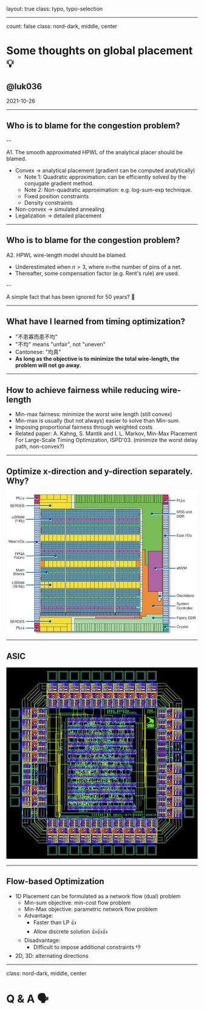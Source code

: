 layout: true
class: typo, typo-selection

---

count: false
class: nord-dark, middle, center

# Some thoughts on global placement 💡

## @luk036

2021-10-26

---

## Who is to blame for the congestion problem?

--

A1. The smooth approximated HPWL of the analytical placer should be blamed.

- Convex → analytical placement (gradient can be computed analytically)
  - Note 1: Quadratic approximation: can be efficiently solved by the conjugate gradient method.
  - Note 2: Non-quadratic approximation: e.g. log-sum-exp technique.
  - Fixed position constraints
  - Density constraints
- Non-convex → simulated annealing
- Legalization → detailed placement

---

## Who is to blame for the congestion problem?

A2. HPWL wire-length model should be blamed.

- Underestimated when $n>3$, where $n$=the number of pins of a net.
- Thereafter, some compensation factor (e.g. Rent's rule) are used.

--

A simple fact that has been ignored for 50 years? 🤔

---

## What have I learned from timing optimization?

- "不患寡而患不均"
- "不均" means "unfair", not "uneven"
- Cantonese: "均真"
- **As long as the objective is to minimize the total wire-length, the problem will not go away.**

---

## How to achieve fairness while reducing wire-length

- Min-max fairness: minimize the worst wire length (still convex)
- Min-max is usually (but not always) easier to solve than Min-sum.
- Imposing proportional fairness through weighted costs
- Related paper:
  A. Kahng, S. Mantik and I. L. Markov, Min-Max Placement For Large-Scale Timing Optimization, ISPD'03. (minimize the worst delay path, non-convex?)

---

## Optimize x-direction and y-direction separately. Why?

![image](R-C.jpeg)

---

## ASIC

![image](download.jpeg)

---

## Flow-based Optimization

- 1D Placement can be formulated as a network flow (dual) problem
  - Min-sum objective: min-cost flow problem
  - Min-Max objective: parametric network flow problem
  - Advantage:
    - Faster than LP 👍
    - Allow discrete solution 👍👍👍
  - Disadvantage:
    - Difficult to impose additional constraints 👎
- 2D, 3D: alternating directions

---

class: nord-dark, middle, center

# Q & A 🗣️️
